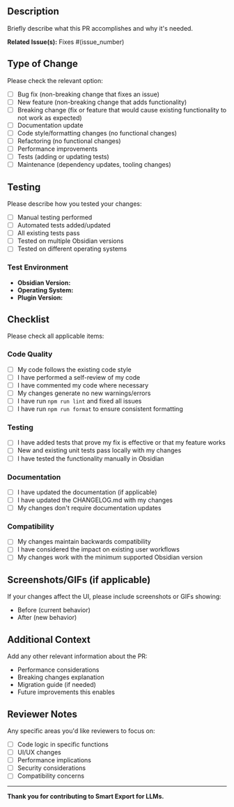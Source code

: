 ## Description

Briefly describe what this PR accomplishes and why it's needed.

**Related Issue(s):** Fixes #(issue_number)

## Type of Change

Please check the relevant option:

- [ ] Bug fix (non-breaking change that fixes an issue)
- [ ] New feature (non-breaking change that adds functionality)
- [ ] Breaking change (fix or feature that would cause existing functionality to not work as expected)
- [ ] Documentation update
- [ ] Code style/formatting changes (no functional changes)
- [ ] Refactoring (no functional changes)
- [ ] Performance improvements
- [ ] Tests (adding or updating tests)
- [ ] Maintenance (dependency updates, tooling changes)

## Testing

Please describe how you tested your changes:

- [ ] Manual testing performed
- [ ] Automated tests added/updated
- [ ] All existing tests pass
- [ ] Tested on multiple Obsidian versions
- [ ] Tested on different operating systems

### Test Environment

- **Obsidian Version:**
- **Operating System:**
- **Plugin Version:**

## Checklist

Please check all applicable items:

### Code Quality

- [ ] My code follows the existing code style
- [ ] I have performed a self-review of my code
- [ ] I have commented my code where necessary
- [ ] My changes generate no new warnings/errors
- [ ] I have run `npm run lint` and fixed all issues
- [ ] I have run `npm run format` to ensure consistent formatting

### Testing

- [ ] I have added tests that prove my fix is effective or that my feature works
- [ ] New and existing unit tests pass locally with my changes
- [ ] I have tested the functionality manually in Obsidian

### Documentation

- [ ] I have updated the documentation (if applicable)
- [ ] I have updated the CHANGELOG.md with my changes
- [ ] My changes don't require documentation updates

### Compatibility

- [ ] My changes maintain backwards compatibility
- [ ] I have considered the impact on existing user workflows
- [ ] My changes work with the minimum supported Obsidian version

## Screenshots/GIFs (if applicable)

If your changes affect the UI, please include screenshots or GIFs showing:

- Before (current behavior)
- After (new behavior)

## Additional Context

Add any other relevant information about the PR:

- Performance considerations
- Breaking changes explanation
- Migration guide (if needed)
- Future improvements this enables

## Reviewer Notes

Any specific areas you'd like reviewers to focus on:

- [ ] Code logic in specific functions
- [ ] UI/UX changes
- [ ] Performance implications
- [ ] Security considerations
- [ ] Compatibility concerns

---

**Thank you for contributing to Smart Export for LLMs.**
